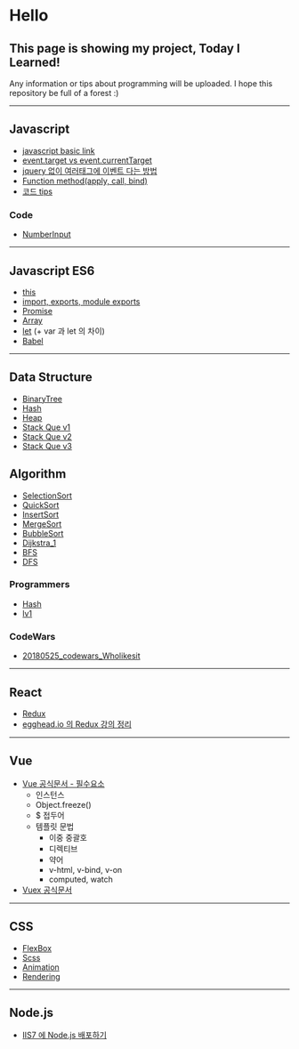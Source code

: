Hello
=
This page is showing my project, Today I Learned!
-

Any information or tips about programming will be uploaded. I hope this repository be full of a forest :)

------

## Javascript

- [javascript basic link](https://poiemaweb.com/)
- [event.target vs event.currentTarget](https://github.com/SooJungChae/TIL/blob/master/javascript/eventTarget.md)
- [jquery 없이 여러태그에 이벤트 다는 방법](https://github.com/SooJungChae/TIL/blob/master/javascript/addEventHandlerToMultiControls.md)
- [Function method(apply, call, bind)](https://github.com/SooJungChae/TIL/blob/master/javascript/functionMethod.md)
- [코드 tips](https://github.com/SooJungChae/TIL/blob/master/javascript/tips.md)

### Code
- [NumberInput](https://github.com/SooJungChae/TIL/blob/master/javascript/numberInput.js)

-------

## Javascript ES6

- [this](https://github.com/SooJungChae/TIL/blob/master/javascript/this.md)
- [import, exports, module exports](https://github.com/SooJungChae/TIL/blob/master/es6_import.md)
- [Promise](http://programmingsummaries.tistory.com/325)
- [Array](https://github.com/SooJungChae/TIL/blob/master/javascript/es6/array.md)
- [let](https://github.com/SooJungChae/TIL/blob/master/javascript/es6/let.md) (+ var 과 let 의 차이)
- [Babel](https://github.com/SooJungChae/TIL/blob/master/javascript/babel.md)

-------

## Data Structure
- [BinaryTree](https://github.com/SooJungChae/TIL/blob/master/algorithm/javascript/BinaryTree.html)
- [Hash](https://github.com/SooJungChae/TIL/blob/master/algorithm/javascript/Hash.html)
- [Heap](https://github.com/SooJungChae/TIL/blob/master/algorithm/javascript/Heap.html)
- [Stack Que v1](https://github.com/SooJungChae/TIL/blob/master/algorithm/javascript/stackque_1.js)
- [Stack Que v2](https://github.com/SooJungChae/TIL/blob/master/algorithm/javascript/stackque_2.html)
- [Stack Que v3](https://github.com/SooJungChae/TIL/blob/master/algorithm/javascript/stackque_3.html)

## Algorithm

- [SelectionSort](https://github.com/SooJungChae/TIL/blob/master/algorithm/javascript/selectionSort.html)
- [QuickSort](https://github.com/SooJungChae/TIL/blob/master/algorithm/javascript/quickSort.html)
- [InsertSort](https://github.com/SooJungChae/TIL/blob/master/algorithm/javascript/InsertSort.html)
- [MergeSort](https://github.com/SooJungChae/TIL/blob/master/algorithm/javascript/MergeSort.html)
- [BubbleSort](https://github.com/SooJungChae/TIL/blob/master/algorithm/javascript/bubbleSort.html)
- [Dijkstra_1](https://github.com/SooJungChae/TIL/blob/master/algorithm/javascript/dijkstra_1.html)
- [BFS](https://github.com/SooJungChae/TIL/blob/master/algorithm/javascript/BFS.html)
- [DFS](https://github.com/SooJungChae/TIL/blob/master/algorithm/javascript/DFS.html)

### Programmers
- [Hash](https://github.com/SooJungChae/TIL/blob/master/algorithm/javascript/programmers_hash.js)
- [lv1](https://github.com/SooJungChae/TIL/blob/master/algorithm/javascript/programmers_lv1.js)

### CodeWars
- [20180525_codewars_Wholikesit](https://github.com/SooJungChae/TIL/blob/master/algorithm/javascript/20180525_codewars_Wholikesit.js)

-------

## React

- [Redux](https://github.com/SooJungChae/TIL/blob/master/javascript/react/redux.md)
- [egghead.io 의 Redux 강의 정리](https://github.com/SooJungChae/TIL/blob/master/javascript/react/redux_egghead.md)

-------

## Vue

- [Vue 공식문서 - 필수요소](https://github.com/SooJungChae/TIL/blob/master/vue/guide_1.md)
  - 인스턴스
  - Object.freeze()
  - $ 접두어
  - 템플릿 문법
    - 이중 중괄호
    - 디렉티브
    - 약어
    - v-html, v-bind, v-on
    - computed, watch
- [Vuex 공식문서](https://github.com/SooJungChae/TIL/blob/master/vue/vuex/guide_1.md)


-------

## CSS

- [FlexBox](https://github.com/SooJungChae/TIL/blob/master/css/flexbox.md)
- [Scss](https://github.com/SooJungChae/TIL/blob/master/css/scss.md)
- [Animation](https://github.com/SooJungChae/TIL/blob/master/css/CSSAnimation.md)
- [Rendering](https://github.com/SooJungChae/TIL/blob/master/css/CSSRendering_01.md)


-------

## Node.js

- [IIS7 에 Node.js 배포하기](https://github.com/SooJungChae/TIL/blob/master/node_iis.md)
